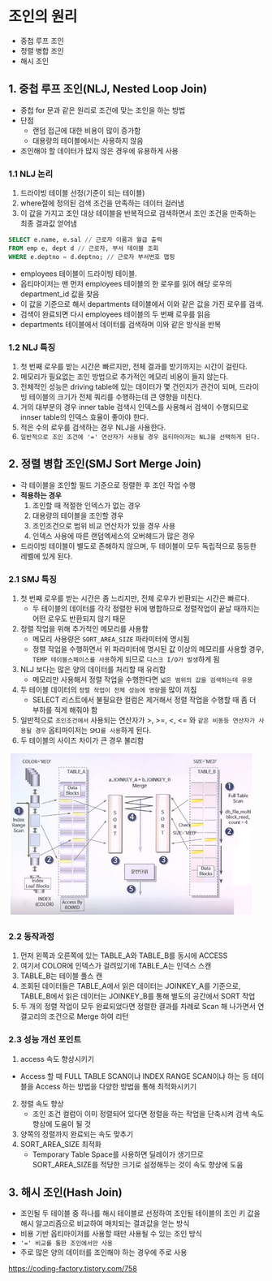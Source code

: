 # 조인의 원리

- 중첩 루프 조인
- 정렬 병합 조인
- 해시 조인

## 1. 중첩 루프 조인(NLJ, Nested Loop Join)

- 중첩 for 문과 같은 원리로 조건에 맞는 조인을 하는 방법
- 단점
  - 랜덤 접근에 대한 비용이 많이 증가함
  - 대용량의 테이블에서는 사용하지 않음
- 조인해야 할 데이터가 많지 않은 경우에 유용하게 사용

### 1.1 NLJ 논리

1. 드라이빙 테이블 선정(기준이 되는 테이블)
2. where절에 정의된 검색 조건을 만족하는 데이터 걸러냄
3. 이 값을 가지고 조인 대상 테이블을 반복적으로 검색하면서 조인 조건을 만족하는 최종 결과값 얻어냄

```sql
SELECT e.name, e.sal // 근로자 이름과 월급 출력
FROM emp e, dept d // 근로자, 부서 테이블 조회
WHERE e.deptno = d.deptno; // 근로자 부서번호 맵핑
```
- employees 테이블이 드라이빙 테이블. 
- 옵티마이저는 맨 먼저 employees 테이블의 한 로우를 읽어 해당 로우의 department_id 값을 찾음
- 이 값을 기준으로 해서 departments 테이블에서 이와 같은 값을 가진 로우를 검색.
- 검색이 완료되면 다시 employees 테이블의 두 번째 로우를 읽음
- departments 테이블에서 데이터를 검색하며 이와 같은 방식을 반복

### 1.2 NLJ 특징

1. 첫 번째 로우를 받는 시간은 빠르지만, 전체 결과를 받기까지는 시간이 걸린다.
2. 메모리가 필요없는 조인 방법으로 추가적인 메모리 비용이 들지 않는다.
3. 전체적인 성능은 driving table에 있는 데이터가 몇 건인지가 관건이 되며, 드라이빙 테이블의 크기가 전체 쿼리를 수행하는데 큰 영향을 미친다.
4. 거의 대부분의 경우 inner table 검색시 인덱스를 사용해서 검색이 수행되므로 innser table의 인덱스 효율이 좋아야 한다.
5. 적은 수의 로우를 검색하는 경우 NLJ을 사용한다.
6. `일반적으로 조인 조건에 '=' 연산자가 사용될 경우 옵티마이저는 NLJ을 선택하게 된다.`

## 2. 정렬 병합 조인(SMJ Sort Merge Join)

- 각 테이블을 조인할 필드 기준으로 정렬한 후 조인 작업 수행
- **적용하는 경우**
  1. 조인할 때 적절한 인덱스가 없는 경우
  2. 대용량의 테이블을 조인할 경우
  3. 조인조건으로 범위 비교 연산자가 있을 경우 사용
  4. 인덱스 사용에 따른 랜덤엑세스의 오버헤드가 많은 경우
- 드라이빙 테이블이 별도로 존해하지 않으며, 두 테이블이 모두 독립적으로 동등한 레벨에 있게 된다.

### 2.1 SMJ 특징

1. 첫 번째 로우를 받는 시간은 좀 느리지만, 전체 로우가 반환되는 시간은 빠르다.
    -  두 테이블의 데이터를 각각 정렬한 뒤에 병합하므로 정렬작업이 끝날 때까지는 어떤 로우도 반환되지 않기 때문
2. 정렬 작업을 위해 추가적인 메모리를 사용함
   - 메모리 사용량은 `SORT_AREA_SIZE` 파라미터에 명시됨
   -  정렬 작업을 수행하면서 위 파라미터에 명시된 값 이상의 메모리를 사용할 경우, `TEMP 테이블스페이스를 사용`하게 되므로 `디스크 I/O가 발생`하게 됨
3. NLJ 보다는 많은 양의 데이터를 처리할 때 유리함
   - 메모리만 사용해서 정렬 작업을 수행한다면 `넓은 범위의 값을 검색하는데 유용`
4. 두 테이블 데이터의 `정렬 작업이 전체 성능에 영향`을 많이 끼침
   - SELECT 리스트에서 불필요한 컬럼은 제거해서 정렬 작업을 수행할 때 좀 더 부하를 적게 해줘야 함
5. 일반적으로 `조인조건에서` 사용되는 연산자가 >, >=, <, <= 와 `같은 비동등 연산자가 사용될 경우` 옵티마이저는 `SMJ를 사용`하게 된다.
6. 두 테이블의 사이즈 차이가 큰 경우 불리함

![img](../../img/smj.png)

### 2.2 동작과정

1. 먼저 왼쪽과 오른쪽에 있는 TABLE_A와 TABLE_B를 동시에 ACCESS
2. 여기서 COLOR에 인덱스가 걸려있기에 TABLE_A는 인덱스 스캔
3. TABLE_B는 테이블 풀스 캔
4. 조회된 데이터들은 TABLE_A에서 읽은 데이터는 JOINKEY_A를 기준으로, TABLE_B에서 읽은 데이터는 JOINKEY_B를 통해 별도의 공간에서 SORT 작업
5. 두 개의 정렬 작업이 모두 완료되었다면 정렬한 결과를 차례로 Scan 해 나가면서 연결고리의 조건으로 Merge 하여 리턴

### 2.3 성능 개선 포인트

 1. access 속도 향상시키기
   - Access 할 때 FULL TABLE SCAN이냐 INDEX RANGE SCAN이냐 하는 등 테이블을 Access 하는 방법을 다양한 방법을 통해 최적화시키기
2. 정렬 속도 향상
   - 조인 조건 컬럼이 이미 정렬되어 있다면 정렬을 하는 작업을 단축시켜 검색 속도 향상에 도움이 될 것
3. 양쪽의 정렬까지 완료되는 속도 맞추기
4. SORT_AREA_SIZE 최적화
   - Temporary Table Space를 사용하면 딜레이가 생기므로 SORT_AREA_SIZE를 적당한 크기로 설정해두는 것이 속도 향상에 도움

## 3. 해시 조인(Hash Join)

- 조인될 두 테이블 중 하나를 해시 테이블로 선정하여 조인될 테이블의 조인 키 값을 해시 알고리즘으로 비교하여 매치되는 결과값을 얻는 방식
- 비용 기반 옵티마이저를 사용할 때만 사용될 수 있는 조인 방식
- `'=' 비교를 통한 조인에서만 사용`
- 주로 많은 양의 데이터를 조인해야 하는 경우에 주로 사용


https://coding-factory.tistory.com/758
